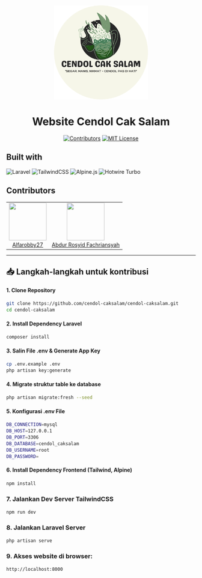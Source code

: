 <p align="center">
    <img src="public/img/logo_cendol.png" width="250" alt="logo">
</p>
<h1 align ="center">Website Cendol Cak Salam</h1>

<div align="center">

[![Contributors][contributors-shield]][contributors-url]
[![MIT License][license-shield]][license-url]

</div>

## Built with

![Laravel](https://img.shields.io/badge/Laravel-FF2D20?style=for-the-badge&logo=laravel&logoColor=ffffff)
![TailwindCSS](https://img.shields.io/badge/TailwindCSS-06B6D4?style=for-the-badge&logo=tailwind-css&logoColor=ffffff)
![Alpine.js](https://img.shields.io/badge/Alpine.js-8BC0D0?style=for-the-badge&logo=alpine.js&logoColor=white)
![Hotwire Turbo](https://img.shields.io/badge/Hotwire_Turbo-F59E0B?style=for-the-badge&logo=hotwired&logoColor=white)

## Contributors

<table>
  <tr>
    <td align="center">
        <img src="https://avatars.githubusercontent.com/u/113989972?s=100&v=4" width="100px" height="100px"/>
        <br>
        <a href="https://github.com/Alfarobby27">
            <bold>Alfarobby27</bold>
        </a>
    </td>
    <td align="center">
        <img src="https://avatars.githubusercontent.com/u/126972118?s=100&v=4" width="100px" height="100px">
        <br>
        <a href="https://github.com/dellwatch21">
            <bold>Abdur Rosyid Fachriansyah</bold>
        </a>
    </td>
   </tr> 
  </tr>
</table>

[contributors-shield]: https://img.shields.io/github/contributors/cendol-caksalam/cendol-caksalam-versi1.svg?style=for-the-badge
[contributors-url]: https://github.com/cendol-caksalam/cendol-caksalam-versi1/graphs/contributors
[license-shield]: https://img.shields.io/github/license/cendol-caksalam/cendol-caksalam-versi1.svg?style=for-the-badge
[license-url]: https://github.com/cendol-caksalam/cendol-caksalam-versi1/blob/main/LICENSE

---

## 📥 Langkah-langkah untuk kontribusi

#### 1. Clone Repository

```bash
git clone https://github.com/cendol-caksalam/cendol-caksalam.git
cd cendol-caksalam
```

#### 2. Install Dependency Laravel

```bash
composer install
```

#### 3. Salin File .env & Generate App Key

```bash
cp .env.example .env
php artisan key:generate
```

#### 4. Migrate struktur table ke database

```bash
php artisan migrate:fresh --seed
```

#### 5. Konfigurasi .env File

```bash
DB_CONNECTION=mysql
DB_HOST=127.0.0.1
DB_PORT=3306
DB_DATABASE=cendol_caksalam
DB_USERNAME=root
DB_PASSWORD=
```

#### 6. Install Dependency Frontend (Tailwind, Alpine)

```bash
npm install
```

### 7. Jalankan Dev Server TailwindCSS

```bash
npm run dev
```

### 8. Jalankan Laravel Server

```bash
php artisan serve
```

### 9. Akses website di browser:

```bash
http://localhost:8000
```
